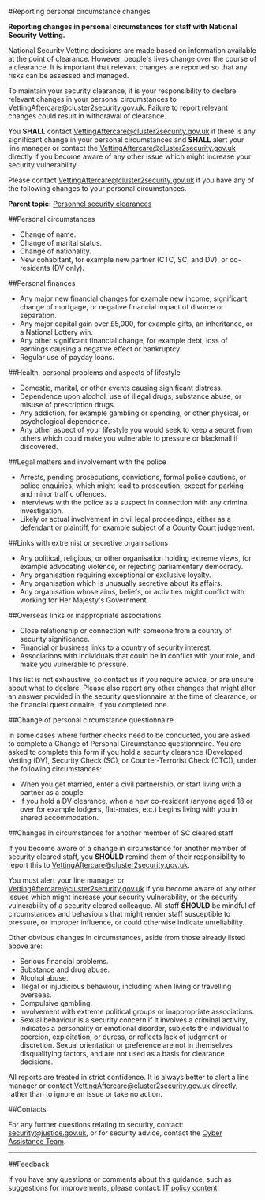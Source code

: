 #Reporting personal circumstance changes

**Reporting changes in personal circumstances for staff with National Security Vetting.**

National Security Vetting decisions are made based on information available at the point of clearance. However, people's lives change over the course of a clearance. It is important that relevant changes are reported so that any risks can be assessed and managed.

To maintain your security clearance, it is your responsibility to declare relevant changes in your personal circumstances to [VettingAftercare@cluster2security.gov.uk](mailto:VettingAftercare@cluster2security.gov.uk). Failure to report relevant changes could result in withdrawal of clearance.

You **SHALL** contact [VettingAftercare@cluster2security.gov.uk](mailto:VettingAftercare@cluster2security.gov.uk) if there is any significant change in your personal circumstances and **SHALL** alert your line manager or contact the [VettingAftercare@cluster2security.gov.uk](mailto:VettingAftercare@cluster2security.gov.uk) directly if you become aware of any other issue which might increase your security vulnerability.

Please contact [VettingAftercare@cluster2security.gov.uk](mailto:VettingAftercare@cluster2security.gov.uk) if you have any of the following changes to your personal circumstances.

**Parent topic:** [Personnel security clearances](personnel-security-clearances.md)

##Personal circumstances

* Change of name.
* Change of marital status.
* Change of nationality.
* New cohabitant, for example new partner (CTC, SC, and DV), or co-residents (DV only).

##Personal finances

* Any major new financial changes for example new income, significant change of mortgage, or negative financial impact of divorce or separation.
* Any major capital gain over £5,000, for example gifts, an inheritance, or a National Lottery win.
* Any other significant financial change, for example debt, loss of earnings causing a negative effect or bankruptcy.
* Regular use of payday loans.

##Health, personal problems and aspects of lifestyle

* Domestic, marital, or other events causing significant distress.
* Dependence upon alcohol, use of illegal drugs, substance abuse, or misuse of prescription drugs.
* Any addiction, for example gambling or spending, or other physical, or psychological dependence.
* Any other aspect of your lifestyle you would seek to keep a secret from others which could make you vulnerable to pressure or blackmail if discovered.

##Legal matters and involvement with the police

* Arrests, pending prosecutions, convictions, formal police cautions, or police enquiries, which might lead to prosecution, except for parking and minor traffic offences.
* Interviews with the police as a suspect in connection with any criminal investigation.
* Likely or actual involvement in civil legal proceedings, either as a defendant or plaintiff, for example subject of a County Court judgement.

##Links with extremist or secretive organisations

* Any political, religious, or other organisation holding extreme views, for example advocating violence, or rejecting parliamentary democracy.
* Any organisation requiring exceptional or exclusive loyalty.
* Any organisation which is unusually secretive about its affairs.
* Any organisation whose aims, beliefs, or activities might conflict with working for Her Majesty's Government.

##Overseas links or inappropriate associations

* Close relationship or connection with someone from a country of security significance.
* Financial or business links to a country of security interest.
* Associations with individuals that could be in conflict with your role, and make you vulnerable to pressure.

This list is not exhaustive, so contact us if you require advice, or are unsure about what to declare. Please also report any other changes that might alter an answer provided in the security questionnaire at the time of clearance, or the financial questionnaire, if you completed one.

##Change of personal circumstance questionnaire

In some cases where further checks need to be conducted, you are asked to complete a Change of Personal Circumstance questionnaire. You are asked to complete this form if you hold a security clearance (Developed Vetting (DV), Security Check (SC), or Counter-Terrorist Check (CTC)), under the following circumstances:

* When you get married, enter a civil partnership, or start living with a partner as a couple.
* If you hold a DV clearance, when a new co-resident (anyone aged 18 or over for example lodgers, flat-mates, etc.) begins living with you in shared accommodation.

##Changes in circumstances for another member of SC cleared staff

If you become aware of a change in circumstance for another member of security cleared staff, you **SHOULD** remind them of their responsibility to report this to [VettingAftercare@cluster2security.gov.uk](mailto:VettingAftercare@cluster2security.gov.uk).

You must alert your line manager or [VettingAftercare@cluster2security.gov.uk](mailto:VettingAftercare@cluster2security.gov.uk) if you become aware of any other issues which might increase your security vulnerability, or the security vulnerability of a security cleared colleague. All staff **SHOULD** be mindful of circumstances and behaviours that might render staff susceptible to pressure, or improper influence, or could otherwise indicate unreliability.

Other obvious changes in circumstances, aside from those already listed above are:

* Serious financial problems.
* Substance and drug abuse.
* Alcohol abuse.
* Illegal or injudicious behaviour, including when living or travelling overseas.
* Compulsive gambling.
* Involvement with extreme political groups or inappropriate associations.
* Sexual behaviour is a security concern if it involves a criminal activity, indicates a personality or emotional disorder, subjects the individual to coercion, exploitation, or duress, or reflects lack of judgment or discretion. Sexual orientation or preference are not in themselves disqualifying factors, and are not used as a basis for clearance decisions.

All reports are treated in strict confidence. It is always better to alert a line manager or contact [VettingAftercare@cluster2security.gov.uk](mailto:VettingAftercare@cluster2security.gov.uk) directly, rather than to ignore an issue or take no action.

##Contacts

For any further questions relating to security, contact: [security@justice.gov.uk](mailto:security@justice.gov.uk), or for security advice, contact the [Cyber Assistance Team](mailto:CyberConsultancy@digital.justice.gov.uk).

---

##Feedback

If you have any questions or comments about this guidance, such as suggestions for improvements, please contact: [IT policy content](mailto:itpolicycontent@digital.justice.gov.uk).

